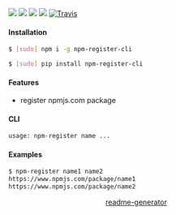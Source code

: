 <!--
https://pypi.org/project/readme-generator/
-->

[![](https://img.shields.io/badge/OS-Unix-blue.svg?longCache=True)]()
[![](https://img.shields.io/badge/language-Bash-blue.svg?longCache=True)]()
[![](https://img.shields.io/pypi/v/npm-register-cli.svg?maxAge=3600)](https://pypi.org/project/npm-register-cli/)
[![](https://img.shields.io/npm/v/npm-register-cli.svg?maxAge=3600)](https://www.npmjs.com/package/npm-register-cli)
[![Travis](https://api.travis-ci.org/looking-for-a-job/npm-register-cli.svg?branch=master)](https://travis-ci.org/looking-for-a-job/npm-register-cli/)

#### Installation
```bash
$ [sudo] npm i -g npm-register-cli
```
```bash
$ [sudo] pip install npm-register-cli
```

#### Features
+   register npmjs.com package

#### CLI
```bash
usage: npm-register name ...
```

#### Examples
```bash
$ npm-register name1 name2
https://www.npmjs.com/package/name1
https://www.npmjs.com/package/name2
```

<p align="center">
    <a href="https://pypi.org/project/readme-generator/">readme-generator</a>
</p>